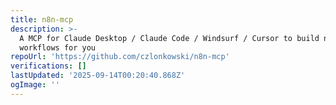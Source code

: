 ```yaml
---
title: n8n-mcp
description: >-
  A MCP for Claude Desktop / Claude Code / Windsurf / Cursor to build n8n
  workflows for you 
repoUrl: 'https://github.com/czlonkowski/n8n-mcp'
verifications: []
lastUpdated: '2025-09-14T00:20:40.868Z'
ogImage: ''
---
```


